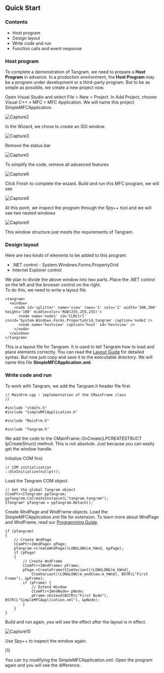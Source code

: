 ## Quick Start

### Contents

- Host program
- Design layout
- Write code and run
- Function calls and event response

### Host program

To complete a demonstration of Tangram, we need to prepare a **Host Program** in advance. In a production environment, the **Host Program** may be a program under development or a third-party program. But to be as simple as possible, we create a new project now.  

Open Visual Studio and select File > New > Project. In Add Project, choose Visual C++ > MFC > MFC Application. We will name this project SimpleMFCApplication.

![Capture2](/Assets/Capture2.png)

In the Wizard, we chose to create an SDI window.

![Capture3](/Assets/Capture3.png)

Remove the status bar

![Capture5](/Assets/Capture5.png)

To simplify the code, remove all advanced features

![Capture6](/Assets/Capture6.png)

Click Finish to complete the wizard. Build and run this MFC program, we will see

![Capture8](/Assets/Capture8.png)

At this point, we inspect the program through the Spy++ tool and we will see two nested windows

![Capture9](/Assets/Capture9.png)

This window structure just meets the requirements of Tangram.

### Design layout

Here are two kinds of elements to be added to this program.

- .NET control - System.Windows.Forms.PropertyGrid
- Internet Explorer control

We plan to divide the above window into two parts. Place the .NET control on the left and the browser control on the right.  
To do this, we need to write a layout file.

    <tangram>
      <window>
        <node id='splitter' name='view' rows='1' cols='2' width='300,300' height='100' middlecolor='RGB(255,255,255)'>
          <node name='node1' id='CLRCtrl' cnnid='System.Windows.Forms.PropertyGrid,tangram' caption='node1'/>
          <node name='hostview' caption='host' id='hostview' />
        </node>
      </window>
    </tangram>

This is a layout file for Tangram. It is used to tell Tangram how to load and place elements correctly. You can read the [Layout Guide](/Docs/Layout.md) for detailed syntax. But now just copy and save it to the executable directory. We will name this file **SimpleMFCApplication.xml**.

### Write code and run

To work with Tangram, we add the Tangram.h header file first.

    // MainFrm.cpp : implementation of the CMainFrame class
    //

    #include "stdafx.h"
    #include "SimpleMFCApplication.h"

    #include "MainFrm.h"

    #include "Tangram.h"

We add the code to the CMainFrame::OnCreate(LPCREATESTRUCT lpCreateStruct) method. This is not absolute. Just because you can easily get the window handle.

Initialize COM first.

	// COM initialization
    ::OleInitialize(nullptr);

Load the Tangram COM object.

	// Get the global Tangram object
	CComPtr<ITangram> ppTangram;
	ppTangram.CoCreateInstance(L"tangram.tangram");
	ITangram* pTangram = ppTangram.Detach();

Create WndPage and WndFrame objects. Load the SimpleMFCApplication.xml file for extension. To learn more about WndPage and WndFrame, read our [Programming Guide](/Docs/Programming_Guide.md).

	if (pTangram)
	{
		// Create WndPage
		CComPtr<IWndPage> pPage;
		pTangram->CreateWndPage((LONGLONG)m_hWnd, &pPage);
		if (pPage)
		{
			// Create WndFrame
			CComPtr<IWndFrame> pFrame;
			pPage->CreateFrame(CComVariant((LONGLONG)m_hWnd),
				CComVariant((LONGLONG)m_wndView.m_hWnd), BSTR(L"First Frame"), &pFrame);
			if (pFrame) {
				// Extend Window
				CComPtr<IWndNode> pNode;
				pFrame->Extend(BSTR(L"First Node"), BSTR(L"SimpleMFCApplication.xml"), &pNode);
			}
		}
	}

Build and run again, you will see the effect after the layout is in effect.

![Capture10](/Assets/Capture10.png)

Use Spy++ to inspect the window again.

[1]

You can try modifying the SimpleMFCApplication.xml. Open the program again and you will see the difference.
